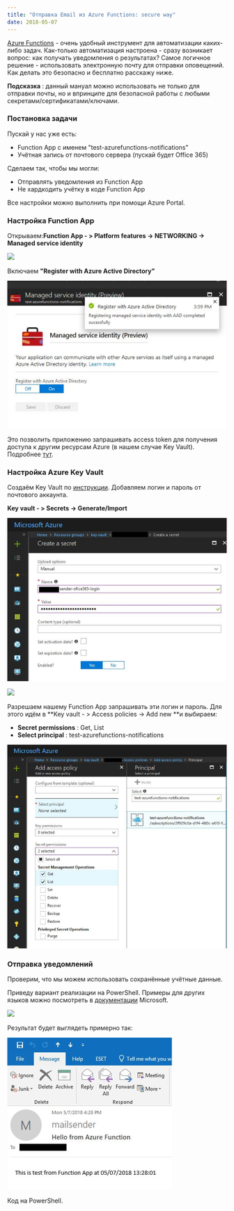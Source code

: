 ```yaml
---
title: "Отправка Email из Azure Functions: secure way"
date: 2018-05-07
---
```


  
[Azure Functions](https://docs.microsoft.com/en-us/azure/azure-functions/) \- очень удобный инструмент для автоматизации каких-либо задач. Как-только автоматизация настроена - сразу возникает вопрос: как получать уведомления о результатах? Самое логичное решение - использовать электронную почту для отправки оповещений.  
Как делать это безопасно и бесплатно расскажу ниже.  
  
**Подсказка** : данный мануал можно использовать не только для отправки почты, но и впринципе для безопасной работы с любыми секретами/сертификатами/ключами.  
  


###  Постановка задачи

  
Пускай у нас уже есть:  
  


  * Function App с именем "test-azurefunctions-notifications"
  * Учётная запись от почтового сервера (пускай будет Office 365)

  
Сделаем так, чтобы мы могли:  
  


  * Отправлять уведомления из Function App
  * Не хардкодить учётку в коде Function App

  
Все настройки можно выполнить при помощи Azure Portal.  
  


###  Настройка Function App

Открываем:**Function App - > Platform features -> NETWORKING -> Managed service identity**  
  


[![](https://blogger.googleusercontent.com/img/b/R29vZ2xl/AVvXsEgn_GQqvB9tsJ5ZSaL-6UKZnCsXnTTTgJvRvpHS_AAz6FwaIyxjcQVqmxRg9Xv8MrR3_045T7-HuplbC6V1E4T7SCS3YQaJngS0G6aBDA5RedcF5M4c-QG76da-iIyskgPcjrlQ2A-_myPN/s640/Platform+features.jpg)](/images/Platform+features.jpg)

  
Включаем **"Register with Azure Active Directory"**  
  


[![](/images/Register+with+Azure+Active+Directory.jpg)](/images/Register+with+Azure+Active+Directory.jpg)

  
Это позволить приложению запрашивать access token для получения доступа к другим ресурсам Azure (в нашем случае Key Vault). Подробнее [тут](https://docs.microsoft.com/en-us/azure/app-service/app-service-managed-service-identity).  
  


###  Настройка Azure Key Vault

Создаём Key Vault по [инструкции](https://docs.microsoft.com/ru-ru/azure/key-vault/quick-create-portal). Добавляем логин и пароль от почтового аккаунта.  
  
**Key vault - > Secrets -> Generate/Import**  
  


[![](/images/sender+login.jpg)](/images/sender+login.jpg)

  


[![](https://blogger.googleusercontent.com/img/b/R29vZ2xl/AVvXsEijs5HTl_hcWKC1fRgH7SYcm9xlp8NVXSsQuFVCE90VnaUDDhnXGJgG5RopYPCRXMuBdoIwIAbWq66idLZgvnI3443_WXQACKCMamnofQvbPXOFD3RUu0Nge_1Ta13IXYwnLmkWpHTaLa4Y/s640/sender+password.jpg)](/images/sender+password.jpg)

  
Разрешаем нашему Function App запрашивать эти логин и пароль. Для этого идём в **Key vault - > Access policies -> Add new  **и выбираем:  


  * **Secret permissions** : Get, List
  * **Select principal** : test-azurefunctions-notifications



[![](/images/Access+policy.jpg)](/images/Access+policy.jpg)

  


  


###  Отправка уведомлений

Проверим, что мы можем использовать сохранённые учётные данные.  
  
Приведу вариант реализации на PowerShell. Примеры для других языков можно посмотреть в [документации](https://docs.microsoft.com/en-us/azure/app-service/app-service-managed-service-identity#obtaining-tokens-for-azure-resources) Microsoft.  
  


[![](https://blogger.googleusercontent.com/img/b/R29vZ2xl/AVvXsEg8zoLZ-jwjg1qpeGVCAvfirGGW_nhVrcPlwBXyNYwP89i3OvmZKshBhA43BAFrU7ywq3WHHCFBFa8UMz6TFQR2ykw-ey3hk4cYtNtNISb0QFlPAu3LAMtpiNZj7PaurbkxxAWn6QPZ1Sxe/s640/Function.jpg)](/images/Function.jpg)

  
  
Результат будет выглядеть примерно так:  
  


[![](/images/Email.jpg)](/images/Email.jpg)

  
  
Код на PowerShell.  

